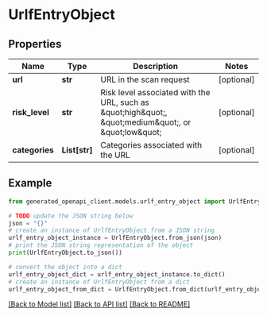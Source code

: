 # UrlfEntryObject


## Properties

Name | Type | Description | Notes
------------ | ------------- | ------------- | -------------
**url** | **str** | URL in the scan request | [optional]
**risk_level** | **str** | Risk level associated with the URL, such as \&quot;high\&quot;, \&quot;medium\&quot;, or \&quot;low\&quot; | [optional]
**categories** | **List[str]** | Categories associated with the URL | [optional]

## Example

```python
from generated_openapi_client.models.urlf_entry_object import UrlfEntryObject

# TODO update the JSON string below
json = "{}"
# create an instance of UrlfEntryObject from a JSON string
urlf_entry_object_instance = UrlfEntryObject.from_json(json)
# print the JSON string representation of the object
print(UrlfEntryObject.to_json())

# convert the object into a dict
urlf_entry_object_dict = urlf_entry_object_instance.to_dict()
# create an instance of UrlfEntryObject from a dict
urlf_entry_object_from_dict = UrlfEntryObject.from_dict(urlf_entry_object_dict)
```
[[Back to Model list]](../README.md#documentation-for-models) [[Back to API list]](../README.md#documentation-for-api-endpoints) [[Back to README]](../README.md)
